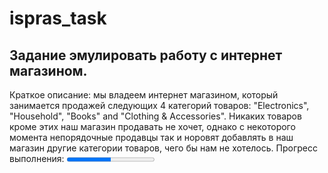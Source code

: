 # ispras_task
## Задание эмулировать работу с интернет магазином.
Краткое описание: мы владеем интернет магазином, который занимается продажей следующих 4 категорий товаров:  "Electronics", "Household", "Books" and "Clothing & Accessories". Никаких товаров кроме этих наш магазин продавать не хочет, однако с некоторого момента непорядочные продавцы так и норовят добавлять в наш магазин другие категории товаров, чего бы нам не хотелось.
Прогресс выполнения: 
<progress value="50" max="100"></progress>
